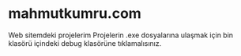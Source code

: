 # mahmutkumru.com
Web sitemdeki projelerim
Projelerin .exe dosyalarına ulaşmak için bin klasörü içindeki debug klasörüne tıklamalısınız.
